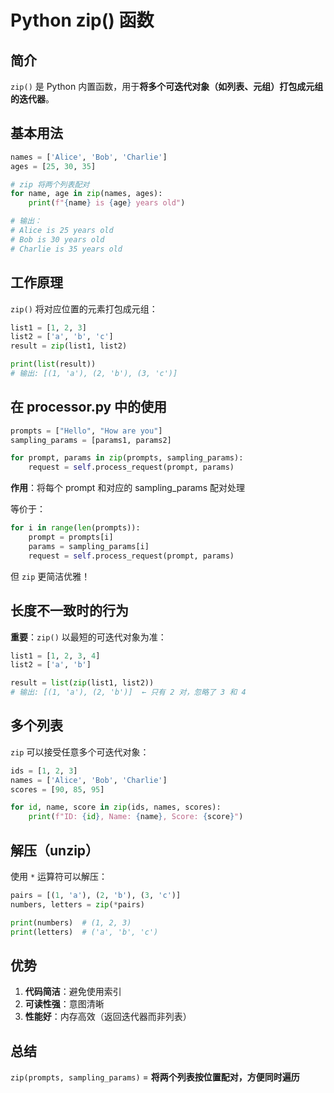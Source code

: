 # Python zip() 函数

## 简介

`zip()` 是 Python 内置函数，用于**将多个可迭代对象（如列表、元组）打包成元组的迭代器**。

## 基本用法

```python
names = ['Alice', 'Bob', 'Charlie']
ages = [25, 30, 35]

# zip 将两个列表配对
for name, age in zip(names, ages):
    print(f"{name} is {age} years old")

# 输出：
# Alice is 25 years old
# Bob is 30 years old
# Charlie is 35 years old
```

## 工作原理

`zip()` 将对应位置的元素打包成元组：

```python
list1 = [1, 2, 3]
list2 = ['a', 'b', 'c']
result = zip(list1, list2)

print(list(result))
# 输出: [(1, 'a'), (2, 'b'), (3, 'c')]
```

## 在 processor.py 中的使用

```python
prompts = ["Hello", "How are you"]
sampling_params = [params1, params2]

for prompt, params in zip(prompts, sampling_params):
    request = self.process_request(prompt, params)
```

**作用**：将每个 prompt 和对应的 sampling_params 配对处理

等价于：
```python
for i in range(len(prompts)):
    prompt = prompts[i]
    params = sampling_params[i]
    request = self.process_request(prompt, params)
```

但 `zip` 更简洁优雅！

## 长度不一致时的行为

**重要**：`zip()` 以最短的可迭代对象为准：

```python
list1 = [1, 2, 3, 4]
list2 = ['a', 'b']

result = list(zip(list1, list2))
# 输出: [(1, 'a'), (2, 'b')]  ← 只有 2 对，忽略了 3 和 4
```

## 多个列表

`zip` 可以接受任意多个可迭代对象：

```python
ids = [1, 2, 3]
names = ['Alice', 'Bob', 'Charlie']
scores = [90, 85, 95]

for id, name, score in zip(ids, names, scores):
    print(f"ID: {id}, Name: {name}, Score: {score}")
```

## 解压（unzip）

使用 `*` 运算符可以解压：

```python
pairs = [(1, 'a'), (2, 'b'), (3, 'c')]
numbers, letters = zip(*pairs)

print(numbers)  # (1, 2, 3)
print(letters)  # ('a', 'b', 'c')
```

## 优势

1. **代码简洁**：避免使用索引
2. **可读性强**：意图清晰
3. **性能好**：内存高效（返回迭代器而非列表）

## 总结

`zip(prompts, sampling_params)` = **将两个列表按位置配对，方便同时遍历**

